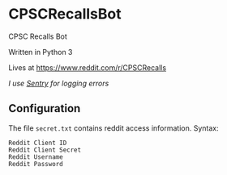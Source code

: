 # CPSCRecallsBot
CPSC Recalls Bot

Written in Python 3

Lives at https://www.reddit.com/r/CPSCRecalls

*I use [Sentry](https://www.sentry.io) for logging errors*

## Configuration

The file `secret.txt` contains reddit access information. Syntax:

    Reddit Client ID
    Reddit Client Secret
    Reddit Username
    Reddit Password
    

